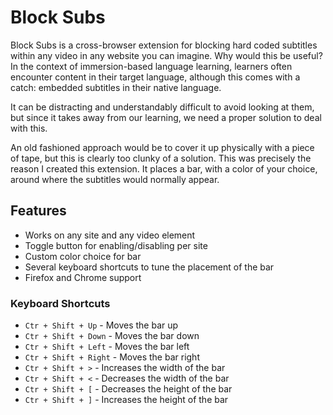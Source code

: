 # Block Subs

Block Subs is a cross-browser extension for blocking hard coded subtitles within any video in any website you can imagine.
Why would this be useful? In the context of immersion-based language learning, learners often encounter
content in their target language, although this comes with a catch: embedded subtitles in their native language.

It can be distracting and understandably difficult to avoid looking at them, but since it takes away from our learning,
we need a proper solution to deal with this.

An old fashioned approach would be to cover it up physically with a piece of tape, but this is clearly too clunky of
a solution. This was precisely the reason I created this extension. It places a bar, with a color of your choice,
around where the subtitles would normally appear.

## Features

-   Works on any site and any video element
-   Toggle button for enabling/disabling per site
-   Custom color choice for bar
-   Several keyboard shortcuts to tune the placement of the bar
-   Firefox and Chrome support

### Keyboard Shortcuts

-   `Ctr + Shift + Up` - Moves the bar up
-   `Ctr + Shift + Down` - Moves the bar down
-   `Ctr + Shift + Left` - Moves the bar left
-   `Ctr + Shift + Right` - Moves the bar right
-   `Ctr + Shift + >` - Increases the width of the bar
-   `Ctr + Shift + <` - Decreases the width of the bar
-   `Ctr + Shift + [` - Decreases the height of the bar
-   `Ctr + Shift + ]` - Increases the height of the bar
